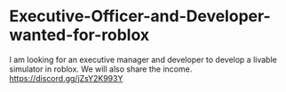 # Executive-Officer-and-Developer-wanted-for-roblox
I am looking for an executive manager and developer to develop a livable simulator in roblox. We will also share the income. https://discord.gg/jZsY2K993Y
